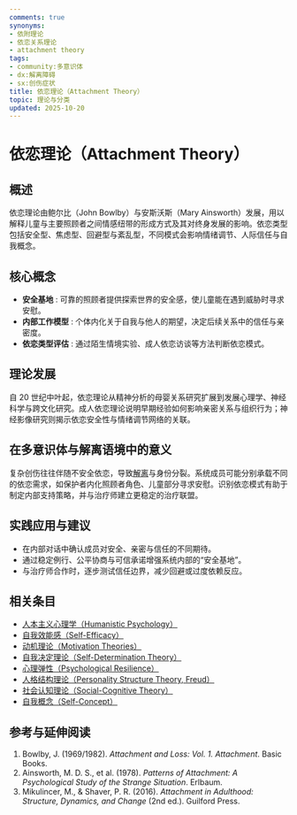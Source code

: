 ```yaml
---
comments: true
synonyms:
- 依附理论
- 依恋关系理论
- attachment theory
tags:
- community:多意识体
- dx:解离障碍
- sx:创伤症状
title: 依恋理论（Attachment Theory）
topic: 理论与分类
updated: 2025-10-20
---
```


# 依恋理论（Attachment Theory）

## 概述

依恋理论由鲍尔比（John Bowlby）与安斯沃斯（Mary Ainsworth）发展，用以解释儿童与主要照顾者之间情感纽带的形成方式及其对终身发展的影响。依恋类型包括安全型、焦虑型、回避型与紊乱型，不同模式会影响情绪调节、人际信任与自我概念。

## 核心概念

- **安全基地** : 可靠的照顾者提供探索世界的安全感，使儿童能在遇到威胁时寻求安慰。
- **内部工作模型** : 个体内化关于自我与他人的期望，决定后续关系中的信任与亲密度。
- **依恋类型评估** : 通过陌生情境实验、成人依恋访谈等方法判断依恋模式。

## 理论发展

自 20 世纪中叶起，依恋理论从精神分析的母婴关系研究扩展到发展心理学、神经科学与跨文化研究。成人依恋理论说明早期经验如何影响亲密关系与组织行为；神经影像研究则揭示依恋安全性与情绪调节网络的关联。

## 在多意识体与解离语境中的意义

复杂创伤往往伴随不安全依恋，导致[解离](Dissociation.md)与身份分裂。系统成员可能分别承载不同的依恋需求，如保护者内化照顾者角色、儿童部分寻求安慰。识别依恋模式有助于制定内部支持策略，并与治疗师建立更稳定的治疗联盟。

## 实践应用与建议

- 在内部对话中确认成员对安全、亲密与信任的不同期待。
- 通过稳定例行、公平协商与可信承诺增强系统内部的“安全基地”。
- 与治疗师合作时，逐步测试信任边界，减少回避或过度依赖反应。

## 相关条目

- [人本主义心理学（Humanistic Psychology）](Humanistic-Psychology.md)
- [自我效能感（Self-Efficacy）](Self-Efficacy.md)
- [动机理论（Motivation Theories）](Motivation-Theories.md)
- [自我决定理论（Self-Determination Theory）](Self-Determination-Theory.md)
- [心理弹性（Psychological Resilience）](Psychological-Resilience.md)
- [人格结构理论（Personality Structure Theory, Freud）](Personality-Structure-Theory.md)
- [社会认知理论（Social-Cognitive Theory）](Social-Cognitive-Theory.md)
- [自我概念（Self-Concept）](Self-Concept.md)

## 参考与延伸阅读

1. Bowlby, J. (1969/1982). *Attachment and Loss: Vol. 1. Attachment*. Basic Books.
2. Ainsworth, M. D. S., et al. (1978). *Patterns of Attachment: A Psychological Study of the Strange Situation*. Erlbaum.
3. Mikulincer, M., & Shaver, P. R. (2016). *Attachment in Adulthood: Structure, Dynamics, and Change* (2nd ed.). Guilford Press.